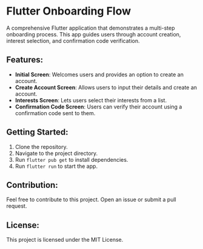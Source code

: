 # Flutter Onboarding Flow

A comprehensive Flutter application that demonstrates a multi-step onboarding process. This app guides users through account creation, interest selection, and confirmation code verification.

## Features:
- **Initial Screen**: Welcomes users and provides an option to create an account.
- **Create Account Screen**: Allows users to input their details and create an account.
- **Interests Screen**: Lets users select their interests from a list.
- **Confirmation Code Screen**: Users can verify their account using a confirmation code sent to them.

## Getting Started:

1. Clone the repository.
2. Navigate to the project directory.
3. Run `flutter pub get` to install dependencies.
4. Run `flutter run` to start the app.

## Contribution:
Feel free to contribute to this project. Open an issue or submit a pull request.

## License:
This project is licensed under the MIT License.
